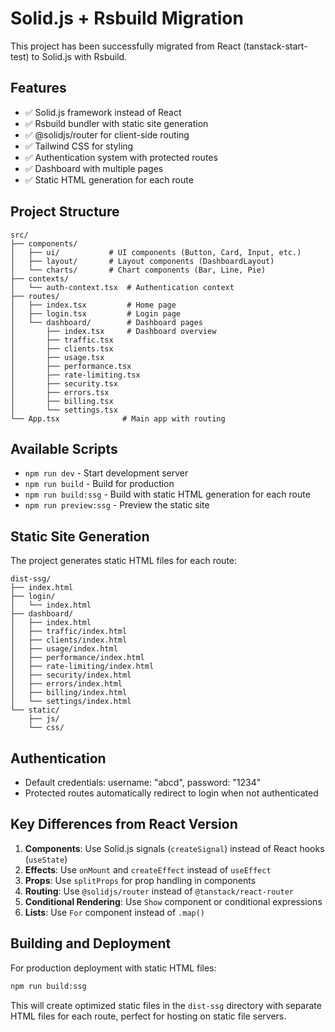 # Solid.js + Rsbuild Migration

This project has been successfully migrated from React (tanstack-start-test) to Solid.js with Rsbuild.

## Features

- ✅ Solid.js framework instead of React
- ✅ Rsbuild bundler with static site generation
- ✅ @solidjs/router for client-side routing
- ✅ Tailwind CSS for styling
- ✅ Authentication system with protected routes
- ✅ Dashboard with multiple pages
- ✅ Static HTML generation for each route

## Project Structure

```
src/
├── components/
│   ├── ui/           # UI components (Button, Card, Input, etc.)
│   ├── layout/       # Layout components (DashboardLayout)
│   └── charts/       # Chart components (Bar, Line, Pie)
├── contexts/
│   └── auth-context.tsx  # Authentication context
├── routes/
│   ├── index.tsx         # Home page
│   ├── login.tsx         # Login page
│   └── dashboard/        # Dashboard pages
│       ├── index.tsx     # Dashboard overview
│       ├── traffic.tsx
│       ├── clients.tsx
│       ├── usage.tsx
│       ├── performance.tsx
│       ├── rate-limiting.tsx
│       ├── security.tsx
│       ├── errors.tsx
│       ├── billing.tsx
│       └── settings.tsx
└── App.tsx              # Main app with routing

```

## Available Scripts

- `npm run dev` - Start development server
- `npm run build` - Build for production
- `npm run build:ssg` - Build with static HTML generation for each route
- `npm run preview:ssg` - Preview the static site

## Static Site Generation

The project generates static HTML files for each route:

```
dist-ssg/
├── index.html
├── login/
│   └── index.html
├── dashboard/
│   ├── index.html
│   ├── traffic/index.html
│   ├── clients/index.html
│   ├── usage/index.html
│   ├── performance/index.html
│   ├── rate-limiting/index.html
│   ├── security/index.html
│   ├── errors/index.html
│   ├── billing/index.html
│   └── settings/index.html
└── static/
    ├── js/
    └── css/
```

## Authentication

- Default credentials: username: "abcd", password: "1234"
- Protected routes automatically redirect to login when not authenticated

## Key Differences from React Version

1. **Components**: Use Solid.js signals (`createSignal`) instead of React hooks (`useState`)
2. **Effects**: Use `onMount` and `createEffect` instead of `useEffect`
3. **Props**: Use `splitProps` for prop handling in components
4. **Routing**: Use `@solidjs/router` instead of `@tanstack/react-router`
5. **Conditional Rendering**: Use `Show` component or conditional expressions
6. **Lists**: Use `For` component instead of `.map()`

## Building and Deployment

For production deployment with static HTML files:

```bash
npm run build:ssg
```

This will create optimized static files in the `dist-ssg` directory with separate HTML files for each route, perfect for hosting on static file servers.